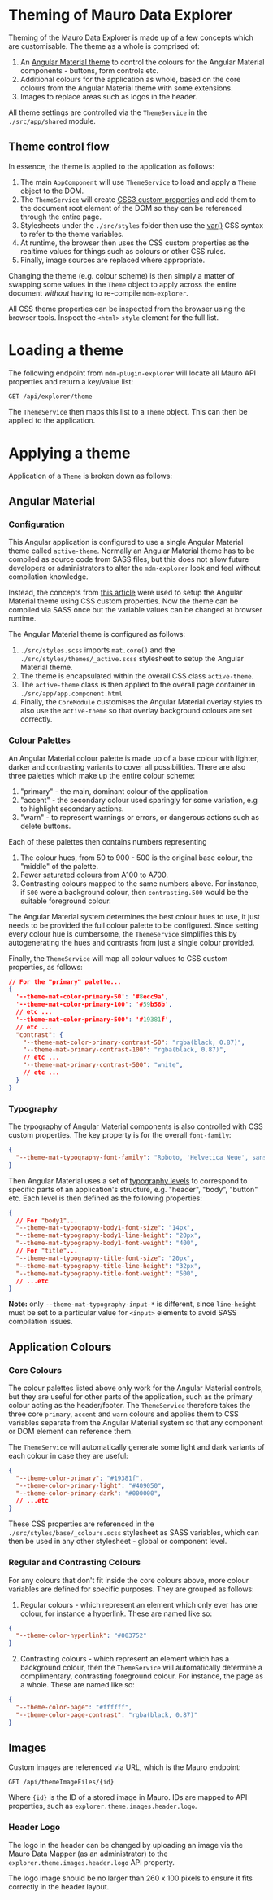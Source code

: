# Theming of Mauro Data Explorer

Theming of the Mauro Data Explorer is made up of a few concepts which are customisable. The theme as a whole is comprised of:

1. An [Angular Material theme](https://material.angular.io/guide/theming) to control the colours for the Angular Material components - buttons, form controls etc.
2. Additional colours for the application as whole, based on the core colours from the Angular Material theme with some extensions.
3. Images to replace areas such as logos in the header.

All theme settings are controlled via the `ThemeService` in the `./src/app/shared` module.

## Theme control flow

In essence, the theme is applied to the application as follows:

1. The main `AppComponent` will use `ThemeService` to load and apply a `Theme` object to the DOM.
2. The `ThemeService` will create [CSS3 custom properties](https://developer.mozilla.org/en-US/docs/Web/CSS/--*) and add them to the document root element of the DOM so they can be referenced through the entire page.
3. Stylesheets under the `./src/styles` folder then use the [var()](https://developer.mozilla.org/en-US/docs/Web/CSS/var) CSS syntax to refer to the theme variables.
4. At runtime, the browser then uses the CSS custom properties as the realtime values for things such as colours or other CSS rules.
5. Finally, image sources are replaced where appropriate.

Changing the theme (e.g. colour scheme) is then simply a matter of swapping some values in the `Theme` object to apply across the entire document _without_ having to re-compile `mdm-explorer`.

All CSS theme properties can be inspected from the browser using the browser tools. Inspect the `<html>` `style` element for the full list.

# Loading a theme

The following endpoint from `mdm-plugin-explorer` will locate all Mauro API properties and return a key/value list:

```
GET /api/explorer/theme
```

The `ThemeService` then maps this list to a `Theme` object. This can then be applied to the application.

# Applying a theme

Application of a `Theme` is broken down as follows:

## Angular Material

### Configuration

This Angular application is configured to use a single Angular Material theme called `active-theme`. Normally an Angular Material theme has to be compiled as source code from SASS files, but this does not allow future developers or administrators to alter the `mdm-explorer` look and feel without compilation knowledge.

Instead, the concepts from [this article](https://medium.com/angular-in-depth/build-truly-dynamic-theme-with-css-variables-539516e95837) were used to setup the Angular Material theme using CSS custom properties. Now the theme can be compiled via SASS once but the variable values can be changed at browser runtime.

The Angular Material theme is configured as follows:

1. `./src/styles.scss` imports `mat.core()` and the `./src/styles/themes/_active.scss` stylesheet to setup the Angular Material theme.
2. The theme is encapsulated within the overall CSS class `active-theme`.
3. The `active-theme` class is then applied to the overall page container in `./src/app/app.component.html`
4. Finally, the `CoreModule` customises the Angular Material overlay styles to also use the `active-theme` so that overlay background colours are set correctly.

### Colour Palettes

An Angular Material colour palette is made up of a base colour with lighter, darker and contrasting variants to cover all possibilities. There are also three palettes which make up the entire colour scheme:

1. "primary" - the main, dominant colour of the application
2. "accent" - the secondary colour used sparingly for some variation, e.g to highlight secondary actions.
3. "warn" - to represent warnings or errors, or dangerous actions such as delete buttons.

Each of these palettes then contains numbers representing

1. The colour hues, from 50 to 900 - 500 is the original base colour, the "middle" of the palette.
2. Fewer saturated colours from A100 to A700.
3. Contrasting colours mapped to the same numbers above. For instance, if `500` were a background colour, then `contrasting.500` would be the suitable foreground colour.

The Angular Material system determines the best colour hues to use, it just needs to be provided the full colour palette to be configured. Since setting every colour hue is cumbersome, the `ThemeService` simplifies this by autogenerating the hues and contrasts from just a single colour provided.

Finally, the `ThemeService` will map all colour values to CSS custom properties, as follows:

```json
// For the "primary" palette...
{
  '--theme-mat-color-primary-50': '#8ecc9a',
  '--theme-mat-color-primary-100': '#59b56b',
  // etc ...
  '--theme-mat-color-primary-500': '#19381f',
  // etc ...
  "contrast": {
    "--theme-mat-color-primary-contrast-50": "rgba(black, 0.87)",
    "--theme-mat-primary-contrast-100": "rgba(black, 0.87)",
    // etc ...
    "--theme-mat-primary-contrast-500": "white",
    // etc ...
  }
}
```

### Typography

The typography of Angular Material components is also controlled with CSS custom properties. The key property is for the overall `font-family`:

```json
{
  "--theme-mat-typography-font-family": "Roboto, 'Helvetica Neue', sans-serif"
}
```

Then Angular Material uses a set of [typography levels](https://material.angular.io/guide/typography#typography-levels) to correspond to specific parts of an application's structure, e.g. "header", "body", "button" etc. Each level is then defined as the following properties:

```json
{
  // For "body1"...
  "--theme-mat-typography-body1-font-size": "14px",
  "--theme-mat-typography-body1-line-height": "20px",
  "--theme-mat-typography-body1-font-weight": "400",
  // For "title"...
  "--theme-mat-typography-title-font-size": "20px",
  "--theme-mat-typography-title-line-height": "32px",
  "--theme-mat-typography-title-font-weight": "500",
  // ...etc
}
```

**Note:** only `--theme-mat-typography-input-*` is different, since `line-height` must be set to a particular value for `<input>` elements to avoid SASS compilation issues.

## Application Colours

### Core Colours

The colour palettes listed above only work for the Angular Material controls, but they are useful for other parts of the application, such as the primary colour acting as the header/footer. The `ThemeService` therefore takes the three core `primary`, `accent` and `warn` colours and applies them to CSS variables separate from the Angular Material system so that any component or DOM element can reference them.

The `ThemeService` will automatically generate some light and dark variants of each colour in case they are useful:

```json
{
  "--theme-color-primary": "#19381f",
  "--theme-color-primary-light": "#409050",
  "--theme-color-primary-dark": "#000000",
  // ...etc
}
```

These CSS properties are referenced in the `./src/styles/base/_colours.scss` stylesheet as SASS variables, which can then be used in any other stylesheet - global or component level.

### Regular and Contrasting Colours

For any colours that don't fit inside the core colours above, more colour variables are defined for specific purposes. They are grouped as follows:

1. Regular colours - which represent an element which only ever has one colour, for instance a hyperlink. These are named like so:

```json
{
  "--theme-color-hyperlink": "#003752"
}
```

2. Contrasting colours - which represent an element which has a background colour, then the `ThemeService` will automatically determine a complimentary, contrasting foreground colour. For instance, the page as a whole. These are named like so:

```json
{
  "--theme-color-page": "#ffffff",
  "--theme-color-page-contrast": "rgba(black, 0.87)"
}
```

## Images

Custom images are referenced via URL, which is the Mauro endpoint:

```
GET /api/themeImageFiles/{id}
```

Where `{id}` is the ID of a stored image in Mauro. IDs are mapped to API properties, such as `explorer.theme.images.header.logo`.

### Header Logo

The logo in the header can be changed by uploading an image via the Mauro Data Mapper (as an administrator) to the `explorer.theme.images.header.logo` API property.

The logo image should be no larger than 260 x 100 pixels to ensure it fits correctly in the header layout.
